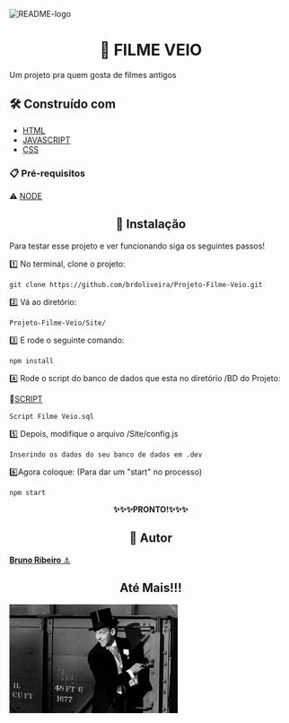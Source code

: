 ![README-logo](https://user-images.githubusercontent.com/66849496/121030012-786b3d00-c77f-11eb-8082-b264135e226c.png)


<h1 align="center">🎥 FILME VEIO</h1>
Um projeto pra quem gosta de filmes antigos

## 🛠️ Construído com

* [HTML](https://en.wikipedia.org/wiki/HTML) 
* [JAVASCRIPT](https://www.javascript.com)
* [CSS](https://en.wikipedia.org/wiki/CSS)

### 📋 Pré-requisitos

⚠️ [NODE](https://nodejs.org/en/)

<h2 align="center">🔧 Instalação</h2>
<p>Para testar esse projeto e ver funcionando siga os seguintes passos!</p>

1️⃣ No terminal, clone o projeto:

```
git clone https://github.com/brdoliveira/Projeto-Filme-Veio.git
```

2️⃣ Vá ao diretório: 

````
Projeto-Filme-Veio/Site/
````

3️⃣ E rode o seguinte comando:

```
npm install
```

4️⃣ Rode o script do banco de dados que esta no diretório /BD do Projeto: 

🔗[SCRIPT](https://github.com/brdoliveira/Projeto-Filme-Veio/blob/main/BD%20do%20Projeto/Script%20Filme%20Veio.sql)
```
Script Filme Veio.sql
```
5️⃣ Depois, modifique o arquivo /Site/config.js 

```
Inserindo os dados do seu banco de dados em .dev
```

6️⃣Agora coloque: (Para dar um "start" no processo)

```
npm start
```

<p align="center"><b>✨✨✨PRONTO!✨✨✨</b></p>

<h2 align="center">🧐 Autor</h2>
<a href="https://github.com/brdoliveira" title="Github"><b>Bruno Ribeiro</b> ⚓</a>

<h2 align="center">Até Mais!!!</h2>
<img align="center" src="final.gif" width="300px;" alt=""/>
